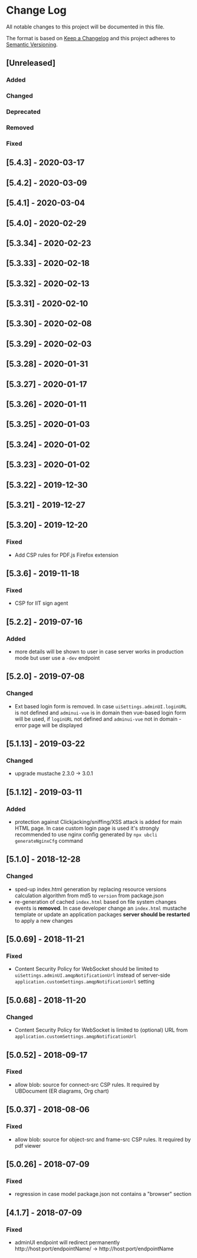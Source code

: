 # Change Log
All notable changes to this project will be documented in this file.

The format is based on [Keep a Changelog](http://keepachangelog.com/)
and this project adheres to [Semantic Versioning](http://semver.org/).

## [Unreleased]
### Added

### Changed

### Deprecated

### Removed

### Fixed

## [5.4.3] - 2020-03-17
## [5.4.2] - 2020-03-09
## [5.4.1] - 2020-03-04
## [5.4.0] - 2020-02-29
## [5.3.34] - 2020-02-23
## [5.3.33] - 2020-02-18
## [5.3.32] - 2020-02-13
## [5.3.31] - 2020-02-10
## [5.3.30] - 2020-02-08
## [5.3.29] - 2020-02-03
## [5.3.28] - 2020-01-31
## [5.3.27] - 2020-01-17
## [5.3.26] - 2020-01-11
## [5.3.25] - 2020-01-03
## [5.3.24] - 2020-01-02
## [5.3.23] - 2020-01-02
## [5.3.22] - 2019-12-30
## [5.3.21] - 2019-12-27
## [5.3.20] - 2019-12-20
### Fixed
 - Add CSP rules for PDF.js Firefox extension

## [5.3.6] - 2019-11-18
### Fixed
 - CSP for IIT sign agent

## [5.2.2] - 2019-07-16
### Added
 - more details will be shown to user in case server works in production mode but user use a `-dev` endpoint 

## [5.2.0] - 2019-07-08
### Changed
 - Ext based login form is removed. In case `uiSettings.adminUI.loginURL` is not defined and `adminui-vue` is in domain then 
  vue-based login form will be used, if `loginURL` not defined and `adminui-vue` not in domain - error page will be displayed 
  
## [5.1.13] - 2019-03-22
### Changed
 - upgrade mustache 2.3.0 -> 3.0.1 
 
## [5.1.12] - 2019-03-11
### Added
 - protection against Clickjacking/sniffing/XSS attack is added for main HTML page.
 In case custom login page is used it's strongly recommended to use nginx config
 generated by `npx ubcli generateNginxCfg` command
    
## [5.1.0] - 2018-12-28
### Changed
 - sped-up index.html generation by replacing resource versions calculation algorithm from md5 to `version` from package.json
 - re-generation of cached `index.html` based on file system changes events is **removed**. In case developer change
 an `index.html` mustache template or update an application packages __server should be restarted__ to apply a new changes    
 
## [5.0.69] - 2018-11-21
### Fixed
 - Content Security Policy for WebSocket should be limited to `uiSettings.adminUI.amqpNotificationUrl`
 instead of server-side `application.customSettings.amqpNotificationUrl` setting
 
## [5.0.68] - 2018-11-20
### Changed
 - Content Security Policy for WebSocket is limited to (optional) URL from `application.customSettings.amqpNotificationUrl`
 
## [5.0.52] - 2018-09-17
### Fixed 
- allow blob: source for connect-src CSP rules. It required by UBDocument (ER diagrams, Org chart)

## [5.0.37] - 2018-08-06
### Fixed
- allow blob: source for object-src and frame-src CSP rules. It required by pdf viewer

## [5.0.26] - 2018-07-09
### Fixed
 - regression in case model package.json not contains a "browser" section

## [4.1.7] - 2018-07-09
### Fixed
- adminUI endpoint will redirect permanently http://host:port/endpointName/ -> http://host:port/endpointName

